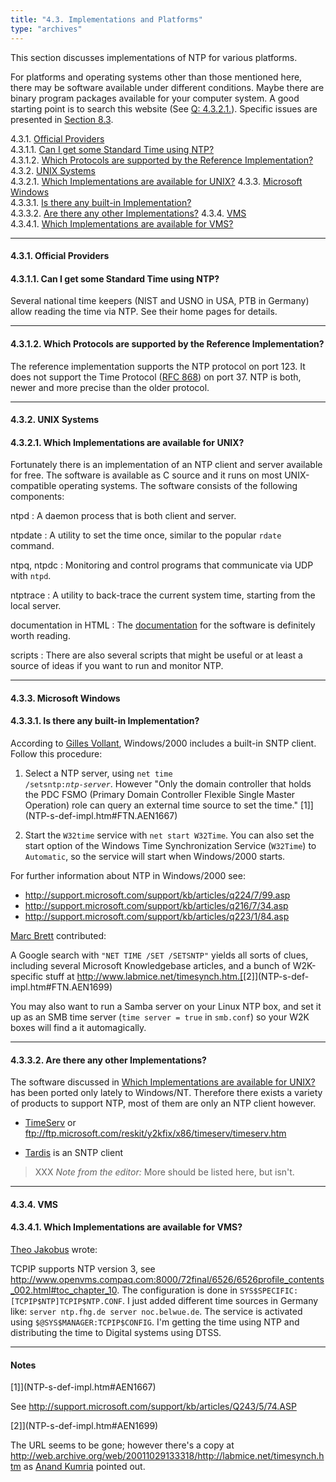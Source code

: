 ```yaml
---
title: "4.3. Implementations and Platforms"
type: "archives"
--- 
```


This section discusses implementations of NTP for various platforms.

For platforms and operating systems other than those mentioned here, there may be software available under different conditions. Maybe there are binary program packages available for your computer system. A good starting point is to search this website (See [Q: 4.3.2.1.](NTP-s-def-impl.htm#Q-NTP-IMPL-UNIX)). Specific issues are presented in [Section 8.3](NTP-s-trbl-spec.htm).

4.3.1. [Official Providers](#official-providers)  
4.3.1.1. [Can I get some Standard Time using NTP?](#can-i-get-some-standard-time-using-ntp)  
4.3.1.2. [Which Protocols are supported by the Reference Implementation?](#which-protocols-are-supported-by-the-reference-implementation)
4.3.2. [UNIX Systems](#unix-systems)  
4.3.2.1. [Which Implementations are available for UNIX?](#which-implementations-are-available-for-unix)
4.3.3. [Microsoft Windows](#microsoft-windows)  
4.3.3.1. [Is there any built-in Implementation?](#is-there-any-built-in-implementation)  
4.3.3.2. [Are there any other Implementations?](#are-there-any-other-implementations)
4.3.4. [VMS](#vms)  
4.3.4.1. [Which Implementations are available for VMS?](#which-implementations-are-available-for-vms)

* * *

#### 4.3.1. Official Providers

#### 4.3.1.1. Can I get some Standard Time using NTP?

Several national time keepers (NIST and USNO in USA, PTB in Germany) allow reading the time via NTP. See their home pages for details.

* * *

#### 4.3.1.2. Which Protocols are supported by the Reference Implementation?

The reference implementation supports the NTP protocol on port 123. It does not support the Time Protocol ([RFC 868]()) on port 37. NTP is both, newer and more precise than the older protocol.

* * *

#### 4.3.2. UNIX Systems

#### 4.3.2.1. Which Implementations are available for UNIX?

Fortunately there is an implementation of an NTP client and server available for free. The software is available as C source and it runs on most UNIX-compatible operating systems. The software consists of the following components:

ntpd
: A daemon process that is both client and server.

ntpdate
: A utility to set the time once, similar to the popular `rdate` command.

ntpq, ntpdc
: Monitoring and control programs that communicate via UDP with `ntpd`.

ntptrace
: A utility to back-trace the current system time, starting from the local server.

documentation in HTML
: The [documentation](/archives/4.2.8-series) for the software is definitely worth reading.

scripts
: There are also several scripts that might be useful or at least a source of ideas if you want to run and monitor NTP.

* * *

#### 4.3.3. Microsoft Windows

#### 4.3.3.1. Is there any built-in Implementation?

According to [Gilles Vollant](NTP-a-faq.htm#AU-GV), Windows/2000 includes a built-in SNTP client. Follow this procedure:

1.  Select a NTP server, using <code>net time /setsntp:_ntp-server_</code>. However "Only the domain controller that holds the PDC FSMO (Primary Domain Controller Flexible Single Master Operation) role can query an external time source to set the time." [1]](NTP-s-def-impl.htm#FTN.AEN1667)

2.  Start the `W32time` service with `net start W32Time`. You can also set the start option of the Windows Time Synchronization Service (`W32Time`) to `Automatic`, so the service will start when Windows/2000 starts.

For further information about NTP in Windows/2000 see:

* http://support.microsoft.com/support/kb/articles/q224/7/99.asp
* http://support.microsoft.com/support/kb/articles/q216/7/34.asp
* http://support.microsoft.com/support/kb/articles/q223/1/84.asp

[Marc Brett](NTP-a-faq.htm#AU-MB) contributed:

A Google search with `"NET TIME /SET /SETSNTP"` yields all sorts of clues, including several Microsoft Knowledgebase articles, and a bunch of W2K-specific stuff at http://www.labmice.net/timesynch.htm.[<span class="footnote">[2]</span>](NTP-s-def-impl.htm#FTN.AEN1699)
 
You may also want to run a Samba server on your Linux NTP box, and set it up as an SMB time server (`time server = true` in `smb.conf`) so your W2K boxes will find a it automagically.

* * *

#### 4.3.3.2. Are there any other Implementations?

The software discussed in [Which Implementations are available for UNIX?](NTP-s-def-impl.htm#Q-NTP-IMPL-UNIX) has been ported only lately to Windows/NT. Therefore there exists a variety of products to support NTP, most of them are only an NTP client however.

* [TimeServ](http://www.niceties.com/TimeServ.html) or ftp://ftp.microsoft.com/reskit/y2kfix/x86/timeserv/timeserv.htm

* [Tardis](http://www.kaska.demon.co.uk/) is an SNTP client

> XXX _Note from the editor:_ More should be listed here, but isn't.

* * *

#### 4.3.4. VMS

#### 4.3.4.1. Which Implementations are available for VMS?

[Theo Jakobus](NTP-a-faq.htm#AU-TJ) wrote:

TCPIP supports NTP version 3, see http://www.openvms.compaq.com:8000/72final/6526/6526profile_contents_002.html#toc_chapter_10. The configuration is done in `SYS$SPECIFIC:[TCPIP$NTP]TCPIP$NTP.CONF`. I just added different time sources in Germany like: `server ntp.fhg.de server noc.belwue.de`. The service is activated using `$@SYS$MANAGER:TCPIP$CONFIG`. I'm getting the time using NTP and distributing the time to Digital systems using DTSS.

* * *

#### Notes

[1]</span>](NTP-s-def-impl.htm#AEN1667)</td>

See http://support.microsoft.com/support/kb/articles/Q243/5/74.ASP

[2]</span>](NTP-s-def-impl.htm#AEN1699)</td>

The URL seems to be gone; however there's a copy at http://web.archive.org/web/20011029133318/http://labmice.net/timesynch.htm as [Anand Kumria](NTP-a-faq.htm#AU-AK) pointed out.